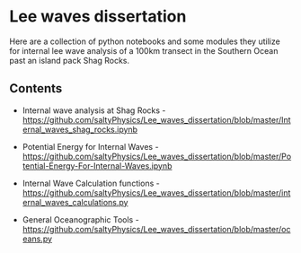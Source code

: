 # Lee waves dissertation

Here are a collection of python notebooks and some modules they utilize for internal lee wave analysis of a 100km transect
in the Southern Ocean past an island pack Shag Rocks. 

## **Contents**
* Internal wave analysis at Shag Rocks - https://github.com/saltyPhysics/Lee_waves_dissertation/blob/master/Internal_waves_shag_rocks.ipynb

* Potential Energy for Internal Waves - https://github.com/saltyPhysics/Lee_waves_dissertation/blob/master/Potential-Energy-For-Internal-Waves.ipynb

* Internal Wave Calculation functions - https://github.com/saltyPhysics/Lee_waves_dissertation/blob/master/internal_waves_calculations.py

* General Oceanographic Tools - https://github.com/saltyPhysics/Lee_waves_dissertation/blob/master/oceans.py

